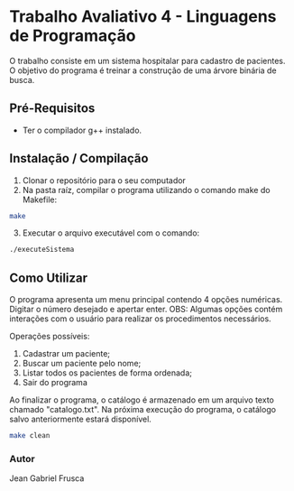 # Trabalho Avaliativo 4 - Linguagens de Programação

O trabalho consiste em um sistema hospitalar para cadastro de pacientes. O objetivo do programa é treinar a construção de uma árvore binária de busca.

## Pré-Requisitos

- Ter o compilador g++ instalado.

## Instalação / Compilação

1. Clonar o repositório para o seu computador
2. Na pasta raíz, compilar o programa utilizando o comando make do Makefile:

```bash
make
```

3. Executar o arquivo executável com o comando:

```bash
./executeSistema
```

## Como Utilizar

O programa apresenta um menu principal contendo 4 opções numéricas. Digitar o número desejado e apertar enter.
OBS: Algumas opções contém interações com o usuário para realizar os procedimentos necessários.

Operações possíveis:

1. Cadastrar um paciente;
2. Buscar um paciente pelo nome;
3. Listar todos os pacientes de forma ordenada;
4. Sair do programa

Ao finalizar o programa, o catálogo é armazenado em um arquivo texto chamado "catalogo.txt". Na próxima execução do programa, o catálogo salvo anteriormente estará disponível.

```bash
make clean
```

### Autor

Jean Gabriel Frusca
